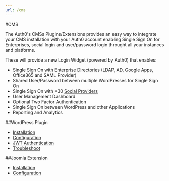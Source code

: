 ```yaml
---
url: /cms
---
```


#CMS

The Auth0's CMSs Plugins/Extensions provides an easy way to integrate your CMS installation with your Auth0 account enabling Single Sign On for Enterprises, social login and user/password login throught all your instances and platforms.

These will provide a new Login Widget (powered by Auth0) that enables:

- Single Sign On with Enterprise Directories (LDAP, AD, Google Apps, Office365 and SAML Provider)
- Shared User/Password between multiple WordPresses for Single Sign On
- Single Sign On with +30 [Social Providers](https://docs.auth0.com/identityproviders)
- User Management Dashboard
- Optional Two Factor Authentication
- Single Sign On between WordPress and other Applications
- Reporting and Analytics


##WordPress Plugin

- [Installation](http://docs.auth0.com/cms/wordpress/installation)
- [Configuration](http://docs.auth0.com/cms/wordpress/configuration)
- [JWT Authentication](http://docs.auth0.com/cms/wordpress/jwt-authentication)
- [Troubleshoot](http://docs.auth0.com/cms/wordpress/troubleshoot)

##Joomla Extension

- [Installation](http://docs.auth0.com/cms/joomla/installation)
- [Configuration](http://docs.auth0.com/cms/joomla/configuration)
